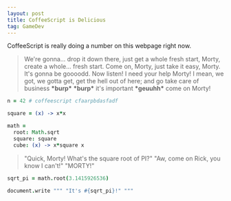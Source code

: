```yaml
---
layout: post
title: CoffeeScript is Delicious
tag: GameDev
---
```


CoffeeScript is really doing a number on this webpage right now.

> We're gonna... drop it down there, just get a whole fresh start, Morty, create a whole... fresh start.
> Come on, Morty, just take it easy, Morty. It's gonna be goooodd.
> Now listen! I need your help Morty! I mean, we got, we gotta get, get the hell out of here; and go take care of business __\*burp\*__ __\*burp\*__ it's important __\*geuuhh\*__ come on Morty!

```coffeescript
n = 42 # coffeescript cfaarpbdasfadf

square = (x) -> x*x

math =
  root: Math.sqrt
  square: square
  cube: (x) -> x*square x
```

> "Quick, Morty! What's the square root of PI?"
> "Aw, come on Rick, you know I can't!"
> "MORTY!"

```coffeescript
sqrt_pi = math.root(3.1415926536)

document.write """ "It's #{sqrt_pi}!" """
```

<script src="/js/WholeFreshStart.js"></script>
